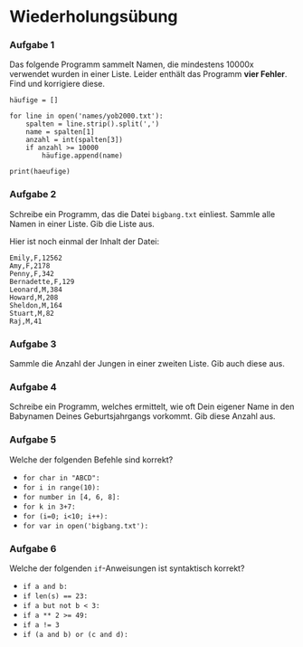 
# Wiederholungsübung

### Aufgabe 1

Das folgende Programm sammelt Namen, die mindestens 10000x verwendet wurden in einer Liste. Leider enthält das Programm **vier Fehler**. Find und korrigiere diese.


    häufige = []

    for line in open('names/yob2000.txt'):
        spalten = line.strip().split(',')
        name = spalten[1]
        anzahl = int(spalten[3])
        if anzahl >= 10000
            häufige.append(name)

    print(haeufige)


### Aufgabe 2

Schreibe ein Programm, das die Datei `bigbang.txt` einliest. Sammle alle Namen in einer Liste. Gib die Liste aus.

Hier ist noch einmal der Inhalt der Datei:

    Emily,F,12562
    Amy,F,2178
    Penny,F,342
    Bernadette,F,129
    Leonard,M,384
    Howard,M,208
    Sheldon,M,164
    Stuart,M,82
    Raj,M,41


### Aufgabe 3

Sammle die Anzahl der Jungen in einer zweiten Liste. Gib auch diese aus.


### Aufgabe 4

Schreibe ein Programm, welches ermittelt, wie oft Dein eigener Name in den Babynamen Deines Geburtsjahrgangs vorkommt. Gib diese Anzahl aus.


### Aufgabe 5

Welche der folgenden Befehle sind korrekt?

* `for char in "ABCD":`
* `for i in range(10):`
* `for number in [4, 6, 8]:`
* `for k in 3+7:`
* `for (i=0; i<10; i++):`
* `for var in open('bigbang.txt'):`


### Aufgabe 6

Welche der folgenden `if`-Anweisungen ist syntaktisch korrekt?

* `if a and b:`
* `if len(s) == 23:`
* `if a but not b < 3:`
* `if a ** 2 >= 49:`
* `if a != 3`
* `if (a and b) or (c and d):`
